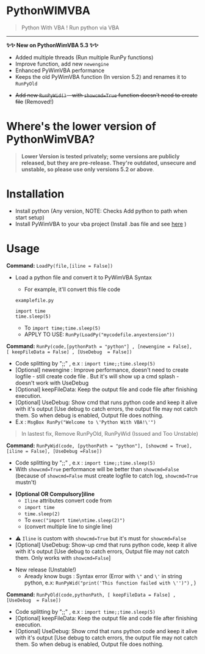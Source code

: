 # PythonWIMVBA
> Python With VBA ! Run python via VBA
---
**✨✨ New on PythonWimVBA 5.3 ✨✨**
+ Added multiple threads (Run multiple RunPy functions)
+ Improve function, add new `newengine` 
+ Enhanced PyWimVBA performance
+ Keeps the old PyWimVBA function (In version 5.2) and renames it to `RunPyOld`
- ~~Add new `RunPyWid()` - with `showcmd=True` function doesn't need to create file~~ (Removed!)
# Where's the lower version of PythonWimVBA?
> **Lower Version is tested privately; some versions are publicly released, but they are pre-release. They're outdated, unsecure and unstable, so please use only versions 5.2 or above**.

# Installation
+ Install python (Any version, NOTE: Checks Add python to path when start setup)
+ Install PyWimVBA to your vba project (Install .bas file and see [here](https://support.tetcos.com/support/solutions/articles/14000143233-how-to-import-vba-script-bas-file-in-ms-excel-) )

# Usage
**Command:** ``LoadPy(file,[iline = False])``
+ Load a python file and convert it to PyWimVBA Syntax
  - For example, it'll convert this file code
  
  `examplefile.py`

  ```
  import time
  time.sleep(5)
  ```
  - To `import time;time.sleep(5)`
  - APPLY TO USE: `RunPy(LoadPy("mycodefile.anyextension"))`
    
**Command:** ``RunPy(code,[pythonPath = "python"] , [newengine = False],  [ keepFileData = False] , [UseDebug  = False])``
+ Code splitting by ";;" , e.x : `import time;;time.sleep(5)`
+ [Optional] newengine : Improve performance, doesn't need to create logfile - still create code file . But it's will show up a cmd splash - doesn't work with UseDebug
+ [Optional] keepFileData: Keep the output file and code file after finishing execution. 
+ [Optional] UseDebug: Show cmd that runs python code and keep it alive with it's output [Use debug to catch errors, the output file may not catch them. So when debug is enabled, Output file does nothing.
+ E.x : `MsgBox RunPy("Welcome to \'Python With VBA!\'")`

> In lastest fix, Remove RunPyOld, RunPyWid (Issued and Too Unstable)

**Command:** `RunPyWid(code, [pythonPath = "python"], [showcmd = True], [iline = False], [UseDebug =False])`
+ Code splitting by ";;" , e.x : `import time;;time.sleep(5)`
+ With `showcmd=True` performance will be better than `showcmd=False` (because of `showcmd=False` must create logfile to catch log, `showcmd=True` mustn't)
- **[Optional OR Compulsory]iline**
  - `Iline` attributes convert code from
  - `import time`
  - `time.sleep(2)`
  - To `exec("import time\ntime.sleep(2)")`
  - (convert multiple line to single line)
+ :warning: `Iline` is custom with `showcmd=True` but it's must for `showcmd=False`
+ [Optional] UseDebug: Show-up cmd that runs python code, keep it alive with it's output [Use debug to catch errors, Output file may not catch them. Only works with `showcmd=False`]
- New release (Unstable!)
  - Aready know bugs : Syntax error (Error with `\"` and `\'` in string python, e.x: `RunPyWid("print('This function failed with \'')")` , )
    
**Command:** ``RunPyOld(code,pythonPath, [ keepFileData = False] , [UseDebug  = False])``
+ Code splitting by ";;" , e.x : `import time;;time.sleep(5)`
+ [Optional] keepFileData: Keep the output file and code file after finishing execution. 
+ [Optional] UseDebug: Show cmd that runs python code and keep it alive with it's output [Use debug to catch errors, the output file may not catch them. So when debug is enabled, Output file does nothing.


